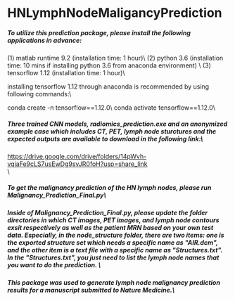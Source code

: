 # HNLymphNodeMaligancyPrediction

##### To utilize this prediction package, please install the following applications in advance:

(1) matlab runtime 9.2 (installation time: 1 hour)\\
(2) python 3.6 (installation time: 10 mins if installing python 3.6 from anaconda environment) \\
(3) tensorflow 1.12 (installation time: 1 hour)\\

installing tensorflow 1.12 through anaconda is recommended by using following commands:\\

conda create -n tensorflow==1.12.0\\
conda activate tensorflow==1.12.0\\

##### Three trained CNN models, radiomics_prediction.exe and an anonymized example case which includes CT, PET, lymph node sturctures and the expected outputs are available to download in the following link:\\
https://drive.google.com/drive/folders/14pWvh-vqjaFe9cLS7usEwDg9svJR0foH?usp=share_link          
\\
##### To get the malignancy prediction of the HN lymph nodes, please run Malignancy_Prediction_Final.py\\

##### Inside of Malignancy_Prediction_Final.py, please update the folder directories in which CT images, PET images, and lymph node contours exsit respectively as well as the patient MRN based on your own test data. Especially, in the node_structure folder, there are two items: one is the exported structure set which needs a specific name as "AIR.dcm", and the other item is a text file with a specific name as "Structures.txt". In the "Structures.txt", you just need to list the lymph node names that you want to do the prediction. \\

##### This package was used to generate lymph node malignancy prediction results for a manuscript submitted to Nature Medicine.\\

